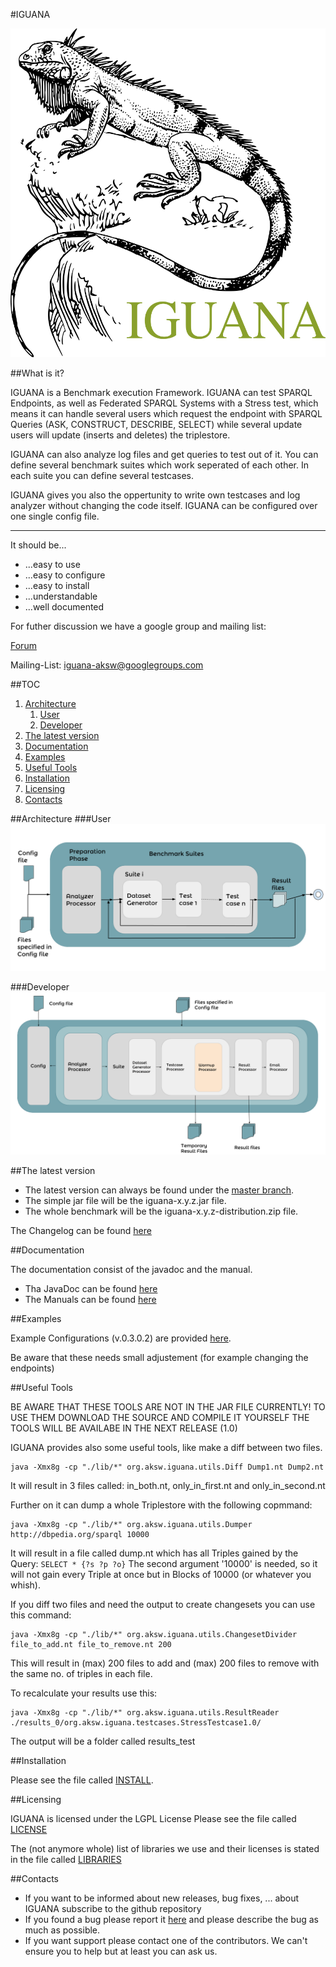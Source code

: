 #IGUANA

![Logo of IGUANA](images/IGUANA_logo.png)


##What is it?

IGUANA is a Benchmark execution Framework. IGUANA can test SPARQL Endpoints, as well as Federated SPARQL Systems with a Stress test, which means it can handle several users which request the endpoint with SPARQL Queries (ASK, CONSTRUCT, DESCRIBE, SELECT) while several update users will update (inserts and deletes) the triplestore. 

IGUANA can also analyze log files and get queries to test out of it. 
You can define several benchmark suites which work seperated of each other. In each suite you can define several testcases.

IGUANA gives you also the oppertunity to write own testcases and log analyzer without changing the code itself. IGUANA can be configured over one single config file.

----------

It should be...

+ ...easy to use
+ ...easy to configure
+ ...easy to install
+ ...understandable
+ ...well documented


For futher discussion we have a google group and mailing list: 

[Forum](https://groups.google.com/d/forum/iguana-aksw)

Mailing-List: iguana-aksw@googlegroups.com



##TOC
1. [Architecture](https://github.com/AKSW/IGUANA#architecture)
	1. [User](https://github.com/AKSW/IGUANA#user)
	2. [Developer](https://github.com/AKSW/IGUANA#developer)
3. [The latest version](https://github.com/AKSW/IGUANA#the-latest-version)
4. [Documentation](https://github.com/AKSW/IGUANA#documentation)
5. [Examples](https://github.com/AKSW/IGUANA#examples)
6. [Useful Tools](https://github.com/AKSW/IGUANA#useful-tools)
7. [Installation](https://github.com/AKSW/IGUANA#installation)
8. [Licensing](https://github.com/AKSW/IGUANA#licensing)
9. [Contacts](https://github.com/AKSW/IGUANA#contacts)

##Architecture
###User
![USER Architecture of IGUANA](images/workflow.png)

###Developer
![DEVELOPER Architecture of IGUANA](images/IGUANADetArch.png)

##The latest version

+ The latest version can always be found under the [master branch](https://github.com/AKSW/IGUANA/tree/master).
+ The simple jar file will be the iguana-x.y.z.jar file. 
+ The whole benchmark will be the iguana-x.y.z-distribution.zip file.

The Changelog can be found [here](https://github.com/AKSW/IGUANA/blob/master/CHANGELOG)

##Documentation

The documentation consist of the javadoc and the manual.

+ Tha JavaDoc can be found [here](http://aksw.github.io/IGUANA/javadoc/)
+ The Manuals can be found [here](https://github.com/AKSW/IGUANA/blob/master/release/)

##Examples

Example Configurations (v.0.3.0.2) are provided [here](https://github.com/AKSW/IGUANA/tree/master/examples). 

Be aware that these needs small adjustement (for example changing the endpoints)

##Useful Tools

BE AWARE THAT THESE TOOLS ARE NOT IN THE JAR FILE CURRENTLY! TO USE THEM DOWNLOAD THE SOURCE AND COMPILE IT YOURSELF
THE TOOLS WILL BE AVAILABE IN THE NEXT RELEASE (1.0)

IGUANA provides also some useful tools, like make a diff between two files. 

```
java -Xmx8g -cp "./lib/*" org.aksw.iguana.utils.Diff Dump1.nt Dump2.nt
```

It will result in 3 files called: in_both.nt, only_in_first.nt and only_in_second.nt


Further on it can dump a whole Triplestore with the following copmmand:

```
java -Xmx8g -cp "./lib/*" org.aksw.iguana.utils.Dumper http://dbpedia.org/sparql 10000
```

It will result in a file called dump.nt which has all Triples gained by the Query: `SELECT * {?s ?p ?o}`
The second argument '10000' is needed, so it will not gain every Triple at once but in Blocks of 10000 (or whatever you whish).  


If you diff two files and need the output to create changesets you  can use this command: 

```
java -Xmx8g -cp "./lib/*" org.aksw.iguana.utils.ChangesetDivider file_to_add.nt file_to_remove.nt 200
```
This will result in (max) 200 files to add and (max) 200 files to remove with the same no. of triples in each file.


To recalculate your results use this:

```
java -Xmx8g -cp "./lib/*" org.aksw.iguana.utils.ResultReader ./results_0/org.aksw.iguana.testcases.StressTestcase1.0/
```

The output will be a folder called results_test

##Installation

Please see the file called [INSTALL](https://github.com/AKSW/IGUANA/blob/master/INSTALL).

##Licensing

IGUANA is licensed under the LGPL License
Please see the file called [LICENSE](https://github.com/AKSW/IGUANA/blob/master/LICENSE)

The (not anymore whole) list of libraries we use and their licenses is stated in the file called [LIBRARIES](https://github.com/AKSW/IGUANA/blob/master/LIBRARIES)

##Contacts

+ If you want to be informed about new releases, bug fixes, ... about IGUANA subscribe to the github repository
+ If you found a bug please report it [here](https://github.com/AKSW/IGUANA/issues) and please describe the bug as much as possible. 
+ If you want support please contact one of the contributors. We can't ensure you to help but at least you can ask us.
